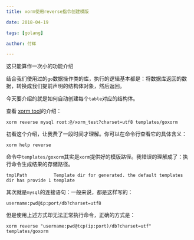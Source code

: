 ```yaml
---
title: xorm使用reverse指令创建模版

date: 2018-04-19

tags: [golang]

author: 付辉

---
```


这只能算作一次小的功能介绍

结合我们使用过的`go`数据操作类的库，执行的逻辑基本都是：将数据库返回的数据，转换成我们提前声明的结构体对象，然后返回。

今天要介绍的就是如何自动创建每个`table`对应的结构体。

查看 [xorm tool](http://xorm.io/docs/)的介绍：

```
xorm reverse mysql root:@/xorm_test?charset=utf8 templates/goxorm
```

初看这个介绍，让我费了一段时间才理解。你可以在命令行查看它的具体含义：

```
xorm help reverse
```

命令中`templates/goxorm`其实是`xorm`提供好的模版路径。我错误的理解成了：执行命令生成结果的存储路径。

```
tmplPath          Template dir for generated. the default templates dir has provide 1 template
```

其次就是`mysql`的连接语句：一般来说，都是这样写的：
```
username:pwd@ip:port/db?charset=utf8
```

但是使用上述方式却无法正常执行命令，正确的方式是：
```
xorm reverse "username:pwd@tcp(ip:port)/db?charset=utf" templates/goxorm 
```


